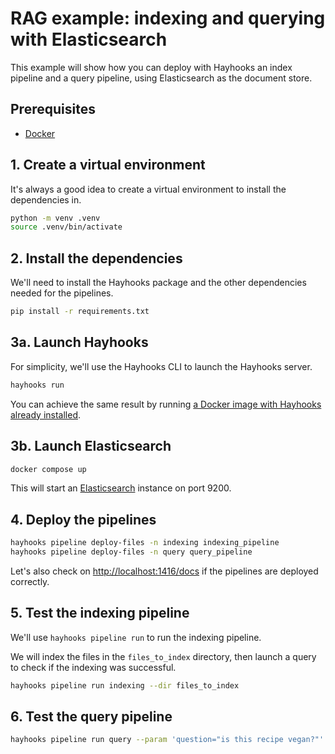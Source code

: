 # RAG example: indexing and querying with Elasticsearch

This example will show how you can deploy with Hayhooks an index pipeline and a query pipeline, using Elasticsearch as the document store.

## Prerequisites

- [Docker](https://docs.docker.com/get-docker/)

## 1. Create a virtual environment

It's always a good idea to create a virtual environment to install the dependencies in.

```bash
python -m venv .venv
source .venv/bin/activate
```

## 2. Install the dependencies

We'll need to install the Hayhooks package and the other dependencies needed for the pipelines.

```bash
pip install -r requirements.txt
```

## 3a. Launch Hayhooks

For simplicity, we'll use the Hayhooks CLI to launch the Hayhooks server.

```bash
hayhooks run
```

You can achieve the same result by running [a Docker image with Hayhooks already installed](https://github.com/deepset-ai/hayhooks-open-webui-docker-compose).

## 3b. Launch Elasticsearch

```bash
docker compose up
```

This will start an [Elasticsearch](https://www.elastic.co/elasticsearch) instance on port 9200.

## 4. Deploy the pipelines

```bash
hayhooks pipeline deploy-files -n indexing indexing_pipeline
hayhooks pipeline deploy-files -n query query_pipeline
```

Let's also check on <http://localhost:1416/docs> if the pipelines are deployed correctly.

## 5. Test the indexing pipeline

We'll use `hayhooks pipeline run` to run the indexing pipeline.

We will index the files in the `files_to_index` directory, then launch a query to check if the indexing was successful.

```bash
hayhooks pipeline run indexing --dir files_to_index
```

## 6. Test the query pipeline

```bash
hayhooks pipeline run query --param 'question="is this recipe vegan?"'
```
